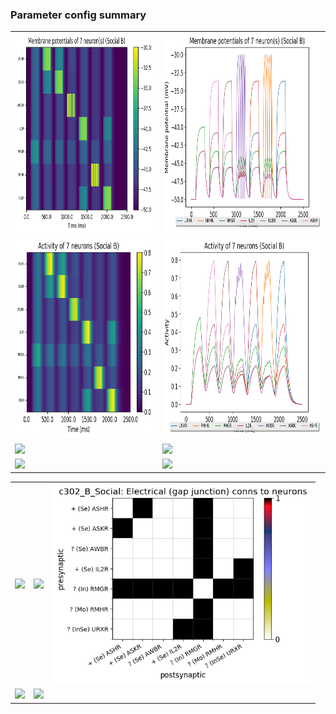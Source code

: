 ### Parameter config summary 
<table>

<tr>
  <td><a href="neurons_B_Social.png"><img alt=" " src="neurons_B_Social.png" height="320"/></a></td>
  <td><a href="traces_neuron_Social_B.png"><img alt=" " src="traces_neuron_Social_B.png" height="320"/></a></td>
</tr>

<tr>
  <td><a href="neuron_activity_B_Social.png"><img alt=" " src="neuron_activity_B_Social.png" height="320"/></a></td>
  <td><a href="traces_neuron_activity_Social_B.png"><img alt=" " src="traces_neuron_activity_Social_B.png" height="320"/></a></td>
</tr>

<tr>
  <td><a href="muscles_B_Social.png"><img alt=" " src="muscles_B_Social.png" height="320"/></a></td>
  <td><a href="traces_muscles_Social_B.png"><img alt=" " src="traces_muscles_Social_B.png" height="320"/></a></td>
</tr>

<tr>
  <td><a href="muscle_activity_B_Social.png"><img alt=" " src="muscle_activity_B_Social.png" height="320"/></a></td>
  <td><a href="traces_muscles_activity_Social_B.png"><img alt=" " src="traces_muscles_activity_Social_B.png" height="320"/></a></td>
</tr>
</table>
<table>

<tr><td><a href="c302_B_Social_exc_to_neurons.png"><img alt=" " src="c302_B_Social_exc_to_neurons.png" height="320"/></a></td>

  <td><a href="c302_B_Social_inh_to_neurons.png"><img alt=" " src="c302_B_Social_inh_to_neurons.png" height="320"/></a></td>

  <td><a href="c302_B_Social_elec_neurons_neurons.png"><img alt=" " src="c302_B_Social_elec_neurons_neurons.png" height="320"/></a></td></tr>

<tr><td><a href="c302_B_Social_exc_to_muscles.png"><img alt=" " src="c302_B_Social_exc_to_muscles.png" height="320"/></a></td>

  <td><a href="c302_B_Social_inh_to_muscles.png"><img alt=" " src="c302_B_Social_inh_to_muscles.png" height="320"/></a></td></tr>
</table>
